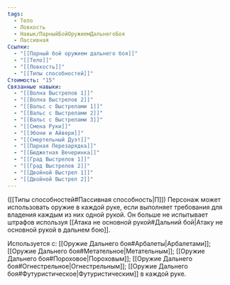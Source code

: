 ```yaml
---
tags:
  - Тело
  - Ловкость
  - Навык/ПарныйБойОружиемДальнегоБоя
  - Пассивная
Ссылки:
  - "[[Парный бой оружием дальнего боя]]"
  - "[[Тело]]"
  - "[[Ловкость]]"
  - "[[Типы способностей]]"
Стоимость: "15"
Связанные навыки:
  - "[[Волна Выстрелов 1]]"
  - "[[Волна Выстрелов 2]]"
  - "[[Вальс с Выстрелами 1]]"
  - "[[Вальс с Выстрелами 2]]"
  - "[[Вальс с Выстрелами 3]]"
  - "[[Смена Руки]]"
  - "[[Эбони и Айвери]]"
  - "[[Смертельный Дуэт]]"
  - "[[Парная Перезарядка]]"
  - "[[Бюджетная Вечеринка]]"
  - "[[Град Выстрелов 1]]"
  - "[[Град Выстрелов 2]]"
  - "[[Двойной Выстрел 1]]"
  - "[[Двойной Выстрел 2]]"
---
```

([[Типы способностей#Пассивная способность|П]]) Персонаж может использовать оружие в каждой руке, если выполняет требования для владения каждым из них одной рукой. Он больше не испытывает штрафов используя [[Атака не основной рукой#Дальний бой|Атаку не основной рукой в дальнем бою]].

Используется с: [[Оружие Дальнего боя#Арбалеты|Арбалетами]]; [[Оружие Дальнего боя#Метательное|Метательным]]; [[Оружие Дальнего боя#Пороховое|Пороховым]]; [[Оружие Дальнего боя#Огнестрельное|Огнестрельным]]; [[Оружие Дальнего боя#Футуристическое|Футуристическим]] в каждой руке.